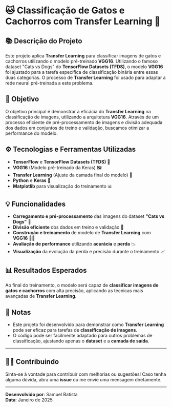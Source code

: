 # 🐱 **Classificação de Gatos e Cachorros com Transfer Learning** 🐶

## 📚 **Descrição do Projeto**

Este projeto aplica **Transfer Learning** para classificar imagens de gatos e cachorros utilizando o modelo pré-treinado **VGG16**. Utilizando o famoso dataset "Cats vs Dogs" do **TensorFlow Datasets (TFDS)**, o modelo **VGG16** foi ajustado para a tarefa específica de classificação binária entre essas duas categorias. O processo de **Transfer Learning** foi usado para adaptar a rede neural pré-treinada a este problema.

## 🎯 **Objetivo**

O objetivo principal é demonstrar a eficácia do **Transfer Learning** na classificação de imagens, utilizando a arquitetura **VGG16**. Através de um processo eficiente de pré-processamento de imagens e divisão adequada dos dados em conjuntos de treino e validação, buscamos otimizar a performance do modelo.

## ⚙️ **Tecnologias e Ferramentas Utilizadas**

- **TensorFlow** e **TensorFlow Datasets (TFDS)** 🧠
- **VGG16** (Modelo pré-treinado da Keras) 🖼️
- **Transfer Learning** (Ajuste da camada final do modelo) 🔄
- **Python** e **Keras** 🐍
- **Matplotlib** para visualização do treinamento 📊

## 💡 **Funcionalidades**

- **Carregamento e pré-processamento** das imagens do dataset **"Cats vs Dogs"** 🐾
- **Divisão eficiente** dos dados em treino e validação 🔄
- **Construção e treinamento** de modelo de **Transfer Learning** com **VGG16** 🧑‍💻
- **Avaliação de performance** utilizando **acurácia** e **perda** 📉
- **Visualização** da evolução da perda e precisão durante o treinamento 📈

## 📊 **Resultados Esperados**

Ao final do treinamento, o modelo será capaz de **classificar imagens de gatos e cachorros** com alta precisão, aplicando as técnicas mais avançadas de **Transfer Learning**.

## 📝 **Notas**

- Este projeto foi desenvolvido para demonstrar como **Transfer Learning** pode ser eficaz para tarefas de **classificação de imagens**.
- O código pode ser facilmente adaptado para outros problemas de classificação, ajustando apenas o **dataset** e a **camada de saída**.

---

## 👨‍💻 **Contribuindo**

Sinta-se à vontade para contribuir com melhorias ou sugestões! Caso tenha alguma dúvida, abra uma **issue** ou me envie uma mensagem diretamente.

---
**Desenvolvido por**: Samuel Batista  
**Data**: Janeiro de 2025

